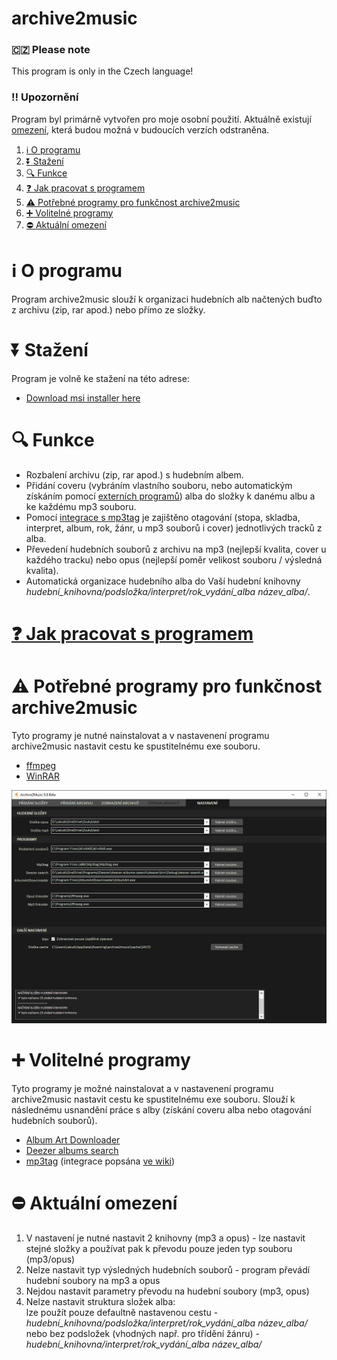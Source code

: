 # archive2music

### 🇨🇿 Please note
This program is only in the Czech language!

### ‼ Upozornění
Program byl primárně vytvořen pro moje osobní použití. Aktuálně existují [omezení](#-aktuální-omezení), která budou možná v budoucích verzích odstraněna.

1. [ℹ O programu](#ℹ-o-programu)
2. [⏬ Stažení](#-stažení)
3. [🔍 Funkce](#-funkce)
4. [❓ Jak pracovat s programem](#-jak-pracovat-s-programem)
5. [⚠ Potřebné programy pro funkčnost archive2music](#-potřebné-programy-pro-funkčnost-archive2music)
6. [➕ Volitelné programy](#-volitelné-programy)
7. [⛔ Aktuální omezení](#-aktuální-omezení)

# ℹ O programu
Program archive2music slouží k organizaci hudebních alb načtených buďto z archivu (zip, rar apod.) nebo přímo ze složky.

# ⏬ Stažení
Program je volně ke stažení na této adrese:  
* [Download msi installer here](https://github.com/jakubkastner/archive2music/raw/master/archive2music_installer/Debug/archive2music_installer.msi)

# 🔍 Funkce
* Rozbalení archivu (zip, rar apod.) s hudebním albem.
* Přidání coveru (vybráním vlastního souboru, nebo automatickým získáním pomocí [externích programů](#-volitelné-programy)) alba do složky k danému albu a ke každému mp3 souboru.
* Pomocí [integrace s mp3tag](https://github.com/jakubkastner/archive2music/wiki/2.-Integrace-s-mp3tag) je zajištěno otagování (stopa, skladba, interpret, album, rok, žánr, u mp3 souborů i cover) jednotlivých tracků z alba.
* Převedení hudebních souborů z archivu na mp3 (nejlepší kvalita, cover u každého tracku) nebo opus (nejlepší poměr velikost souboru / výsledná kvalita).
* Automatická organizace hudebního alba do Vaší hudební knihovny *hudební_knihovna/podsložka/interpret/rok_vydání_alba název_alba/*.

# [❓ Jak pracovat s programem](https://github.com/jakubkastner/archive2music/wiki/1.-Jak-pracovat-s-programem)

# ⚠ Potřebné programy pro funkčnost archive2music
Tyto programy je nutné nainstalovat a v nastavenení programu archive2music nastavit cestu ke spustitelnému exe souboru.
* [ffmpeg](https://www.ffmpeg.org/)
* [WinRAR](https://www.rarlab.com/)  
<img src="screenshots/archive2music_settings.png" alt="settings">

# ➕ Volitelné programy
Tyto programy je možné nainstalovat a v nastavenení programu archive2music nastavit cestu ke spustitelnému exe souboru. Slouží k následnému usnandění práce s alby (získání coveru alba nebo otagování hudebních souborů).
* [Album Art Downloader](https://sourceforge.net/projects/album-art/)
* [Deezer albums search](https://github.com/jakubkastner/deezer-albums-search)
* [mp3tag](https://www.mp3tag.de/) (integrace popsána [ve wiki](https://github.com/jakubkastner/archive2music/wiki/2.-Integrace-s-mp3tag))

# ⛔ Aktuální omezení
1. V nastavení je nutné nastavit 2 knihovny (mp3 a opus) - lze nastavit stejné složky a používat pak k převodu pouze jeden typ souboru (mp3/opus)
2. Nelze nastavit typ výsledných hudebních souborů - program převádí hudební soubory na mp3 a opus
3. Nejdou nastavit parametry převodu na hudební soubory (mp3, opus)
4. Nelze nastavit struktura složek alba:  
lze použít pouze defaultně nastavenou cestu - *hudební_knihovna/podsložka/interpret/rok_vydání_alba název_alba/*  
nebo bez podsložek (vhodných např. pro třídění žánru) - *hudební_knihovna/interpret/rok_vydání_alba název_alba/*
